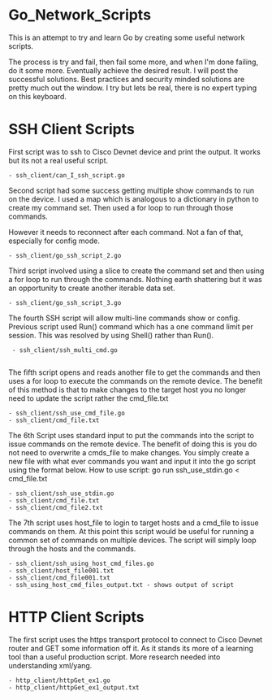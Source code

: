 # Go_Network_Scripts
This is an attempt to try and learn Go by creating some useful network scripts.

The process is try and fail, then fail some more, and when I'm done failing, do it some more. Eventually achieve the desired result. I will post the successful solutions. Best practices and security minded solutions are pretty much out the window. I try but lets be real, there is no expert typing on this keyboard.


# SSH Client Scripts
First script was to ssh to Cisco Devnet device and print the output.
It works but its not a real useful script.
```
- ssh_client/can_I_ssh_script.go
```
Second script had some success getting multiple show commands to run on the device.
I used a map which is analogous to a dictionary in python to create my command set. Then used a for loop to run through those commands. 

However it needs to reconnect after each command. Not a fan of that, especially for config mode. 
```
- ssh_client/go_ssh_script_2.go
```
Third script involved using a slice to create the command set and then using a for loop to run through the commands.
Nothing earth shattering but it was an opportunity to create another iterable data set.
```
- ssh_client/go_ssh_script_3.go
```
The fourth SSH script will allow multi-line commands show or config. Previous script used Run() command which has a one command limit per session. This was resolved by using Shell() rather than Run(). 
```
 - ssh_client/ssh_multi_cmd.go 
 
```
The fifth script opens and reads another file to get the commands and then uses a for loop to execute the commands on the remote device.
The benefit of this method is that to make changes to the target host you no longer need to update the script rather the cmd_file.txt 
```
- ssh_client/ssh_use_cmd_file.go
- ssh_client/cmd_file.txt

```
The 6th Script uses standard input to put the commands into the script to issue commands on the remote device.
The benefit of doing this is you do not need to overwrite a cmds_file to make changes. You simply create a new file with what ever commands you want and input it into the go script using the format below.
How to use script: go run ssh_use_stdin.go < cmd_file.txt
```
- ssh_client/ssh_use_stdin.go
- ssh_client/cmd_file.txt
- ssh_client/cmd_file2.txt

```
The 7th script uses host_file to login to target hosts and a cmd_file to issue commands on them. At this point this script would be useful for running a common set of commands on multiple devices. The script will simply loop through the hosts and the commands.
```
- ssh_client/ssh_using_host_cmd_files.go
- ssh_client/host_file001.txt
- ssh_client/cmd_file001.txt
- ssh_using_host_cmd_files_output.txt - shows output of script
```

# HTTP Client Scripts
The first script uses the https transport protocol to connect to Cisco Devnet router and GET some information off it. As it stands its more of a learning tool than a useful production script. More research needed into understanding xml/yang.
```
- http_client/httpGet_ex1.go
- http_client/httpGet_ex1_output.txt
